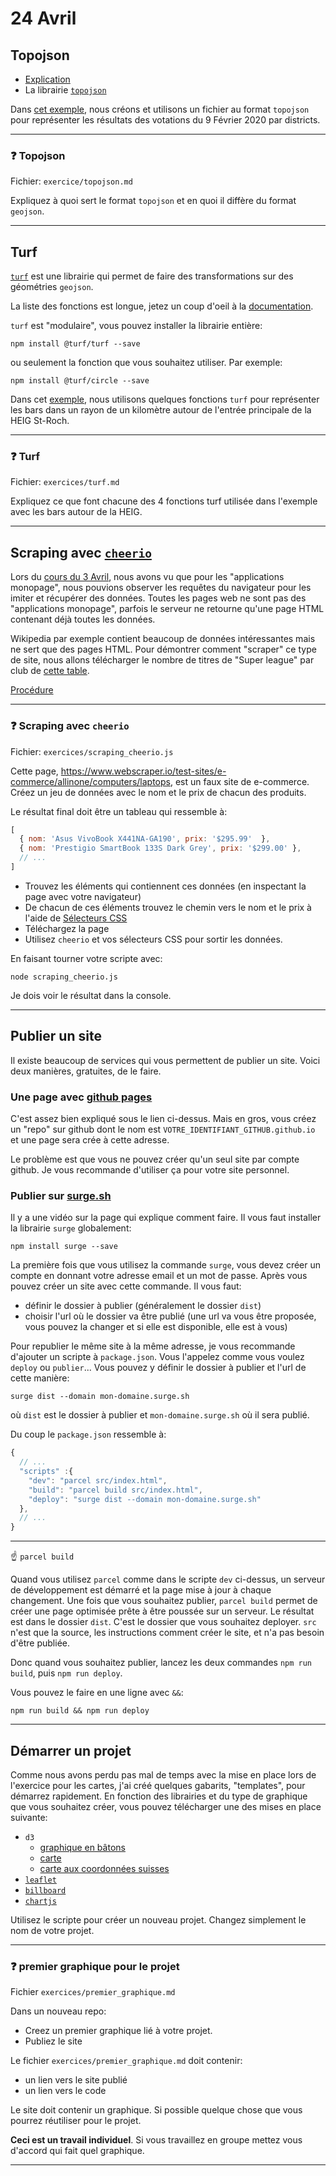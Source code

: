 # 24 Avril

## Topojson

* [Explication](https://observablehq.com/@idris-maps/topojson)
* La librairie [`topojson`](https://github.com/topojson/topojson)

Dans [cet exemple](modules/votations), nous créons et utilisons un fichier au format `topojson` pour représenter les résultats des votations du 9 Février 2020 par districts.

---

### :question: Topojson

Fichier: `exercice/topojson.md`

Expliquez à quoi sert le format `topojson` et en quoi il diffère du format `geojson`.

---

## Turf

[`turf`](https://github.com/Turfjs/turf) est une librairie qui permet de faire des transformations sur des géométries `geojson`.

La liste des fonctions est longue, jetez un coup d'oeil à la [documentation](https://turfjs.org/docs/).

`turf` est "modulaire", vous pouvez installer la librairie entière:

```
npm install @turf/turf --save
```

ou seulement la fonction que vous souhaitez utiliser. Par exemple:

```
npm install @turf/circle --save
```

Dans cet [exemple](modules/turf), nous utilisons quelques fonctions `turf` pour représenter les bars dans un rayon de un kilomètre autour de l'entrée principale de la HEIG St-Roch.

---

### :question: Turf

Fichier: `exercices/turf.md`

Expliquez ce que font chacune des 4 fonctions turf utilisée dans l'exemple avec les bars autour de la HEIG.

---

## Scraping avec [`cheerio`](https://cheerio.js.org/)

Lors du [cours du 3 Avril](2020-04-03.md#le-scraping), nous avons vu que pour les "applications monopage", nous pouvions observer les requêtes du navigateur pour les imiter et récupérer des données. Toutes les pages web ne sont pas des "applications monopage", parfois le serveur ne retourne qu'une page HTML contenant déjà toutes les données.

Wikipedia par exemple contient beaucoup de données intéressantes mais ne sert que des pages HTML. Pour démontrer comment "scraper" ce type de site, nous allons télécharger le nombre de titres de "Super league" par club de [cette table](https://fr.wikipedia.org/wiki/Championnat_de_Suisse_de_football#Palmar%C3%A8s_par_club).

[Procédure](modules/superleague)

---

### :question: Scraping avec `cheerio`

Fichier: `exercices/scraping_cheerio.js`

Cette page, https://www.webscraper.io/test-sites/e-commerce/allinone/computers/laptops, est un faux site de e-commerce. Créez un jeu de données avec le nom et le prix de chacun des produits.

Le résultat final doit être un tableau qui ressemble à:

```js
[
  { nom: 'Asus VivoBook X441NA-GA190', prix: '$295.99'  },
  { nom: 'Prestigio SmartBook 133S Dark Grey', prix: '$299.00' },
  // ...
]
```

* Trouvez les éléments qui contiennent ces données (en inspectant la page avec votre navigateur)
* De chacun de ces éléments trouvez le chemin vers le nom et le prix à l'aide de [Sélecteurs CSS](https://developer.mozilla.org/fr/docs/Apprendre/CSS/Building_blocks/Selectors)
* Téléchargez la page
* Utilisez `cheerio` et vos sélecteurs CSS pour sortir les données.

En faisant tourner votre scripte avec:

```
node scraping_cheerio.js
```

Je dois voir le résultat dans la console.

---

## Publier un site

Il existe beaucoup de services qui vous permettent de publier un site. Voici deux manières, gratuites, de le faire.

### Une page avec [github pages](https://pages.github.com/)

C'est assez bien expliqué sous le lien ci-dessus. Mais en gros, vous créez un "repo" sur github dont le nom est `VOTRE_IDENTIFIANT_GITHUB.github.io` et une page sera crée à cette adresse.

Le problème est que vous ne pouvez créer qu'un seul site par compte github. Je vous recommande d'utiliser ça pour votre site personnel.

### Publier sur [surge.sh](http://surge.sh/)

Il y a une vidéo sur la page qui explique comment faire. Il vous faut installer la librairie `surge` globalement:

```
npm install surge --save
```

La première fois que vous utilisez la commande `surge`, vous devez créer un compte en donnant votre adresse email et un mot de passe. Après vous pouvez créer un site avec cette commande. Il vous faut:

* définir le dossier à publier (généralement le dossier `dist`)
* choisir l'url où le dossier va être publié (une url va vous être proposée, vous pouvez la changer et si elle est disponible, elle est à vous)

Pour republier le même site à la même adresse, je vous recommande d'ajouter un scripte à `package.json`. Vous l'appelez comme vous voulez `deploy` ou `publier`... Vous pouvez y définir le dossier à publier et l'url de cette manière:

```
surge dist --domain mon-domaine.surge.sh
```

où `dist` est le dossier à publier et `mon-domaine.surge.sh` où il sera publié.

Du coup le `package.json` ressemble à:

```js
{
  // ...
  "scripts" :{
    "dev": "parcel src/index.html",
    "build": "parcel build src/index.html",
    "deploy": "surge dist --domain mon-domaine.surge.sh"
  },
  // ...
}
```

---

:point_up: `parcel build`

Quand vous utilisez `parcel` comme dans le scripte `dev` ci-dessus, un serveur de développement est démarré et la page mise à jour à chaque changement. Une fois que vous souhaitez publier, `parcel build` permet de créer une page optimisée prête à être poussée sur un serveur. Le résultat est dans le dossier `dist`. C'est le dossier que vous souhaitez deployer. `src` n'est que la source, les instructions comment créer le site, et n'a pas besoin d'être publiée.

Donc quand vous souhaitez publier, lancez les deux commandes `npm run build`, puis `npm run deploy`.

Vous pouvez le faire en une ligne avec `&&`:

```
npm run build && npm run deploy
```

---

## Démarrer un projet

Comme nous avons perdu pas mal de temps avec la mise en place lors de l'exercice pour les cartes, j'ai créé quelques gabarits, "templates", pour démarrez rapidement. En fonction des librairies et du type de graphique que vous souhaitez créer, vous pouvez télécharger une des mises en place suivante:

* `d3`
  - [graphique en bâtons](template/d3-batons)
  - [carte](template/d3-carte)
  - [carte aux coordonnées suisses](template/d3-carte-lv95)
* [`leaflet`](template/leaflet)
* [`billboard`](template/billboard-batons)
* [`chartjs`](template/chartjs-batons)

Utilisez le scripte pour créer un nouveau projet. Changez simplement le nom de votre projet.

---

### :question: premier graphique pour le projet

Fichier `exercices/premier_graphique.md`

Dans un nouveau repo:

* Creez un premier graphique lié à votre projet.
* Publiez le site

Le fichier `exercices/premier_graphique.md` doit contenir:

* un lien vers le site publié
* un lien vers le code

Le site doit contenir un graphique. Si possible quelque chose que vous pourrez réutiliser pour le projet.

**Ceci est un travail individuel**. Si vous travaillez en groupe mettez vous d'accord qui fait quel graphique.

---
